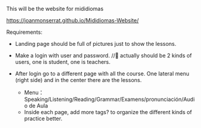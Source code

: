 This will be the website for mididiomas

https://joanmonserrat.github.io/Mididiomas-Website/

Requirements:

- Landing page should be full of pictures just to show the lessons.

- Make a login with user and password. //🐣 actually should be 2 kinds of users, one is student, one is teachers.

- After login go to a different page with all the course. One lateral menu (right side) and in the center there are the lessons. 
  - Menu：Speaking/Listening/Reading/Grammar/Examens/pronunciación/Audio de Aula
  - Inside each page, add more tags? to organize the different kinds of practice better.
